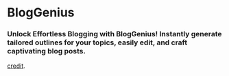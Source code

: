 # BlogGenius

### Unlock Effortless Blogging with BlogGenius! Instantly generate tailored outlines for your topics, easily edit, and craft captivating blog posts.

[credit](https://github.com/shadcn/next-template).
